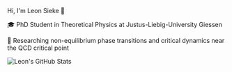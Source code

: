 Hi, I'm Leon Sieke 👋

🎓 PhD Student in Theoretical Physics at Justus-Liebig-University Giessen

📄 Researching non-equilibrium phase transitions and critical dynamics near the QCD critical point
  
<img align ="left" alt="Leon's GitHub Stats" src="https://github-readme-stats-beta-lemon-67.vercel.app/api/top-langs/?username=leonsieke&show_icons=true&theme=dark&hide_border=true&layout=compact&hide=mathematica,jupyter%20notebook,tex,gnuplot,shell,cmake,vim%20script,makefile,openedge%20abl&size_weight=1&count_weight=0" />
  
<!--

<img align ="left" alt="Leon's GitHub Stats" src="https://github-readme-stats-beta-lemon-67.vercel.app/api?username=leonsieke&show_icons=true&theme=dark&hide_border=true&count_private=true" />

**leonsieke/leonsieke** is a ✨ _special_ ✨ repository because its `README.md` (this file) appears on your GitHub profile.

Here are some ideas to get you started:

- 🔭 I’m currently working on ...
- 🌱 I’m currently learning ...
- 👯 I’m looking to collaborate on ...
- 🤔 I’m looking for help with ...
- 💬 Ask me about ...
- 📫 How to reach me: ...
- 😄 Pronouns: ...
- ⚡ Fun fact: ...
-->
